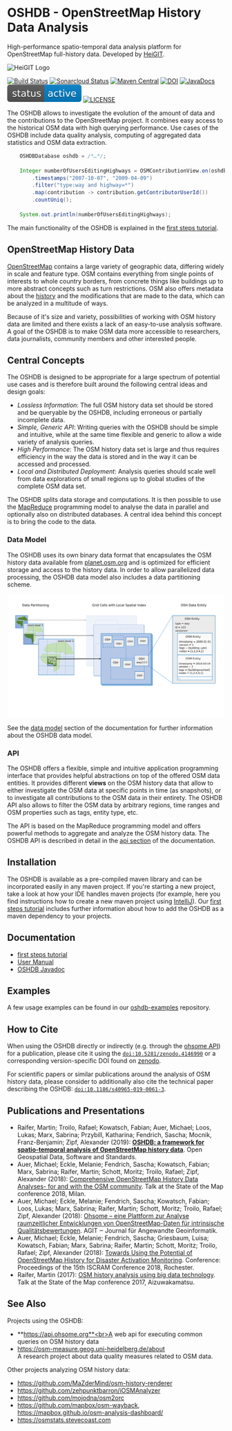 OSHDB - OpenStreetMap History Data Analysis
===========================================

High-performance spatio-temporal data analysis platform for OpenStreetMap full-history data. Developed by [HeiGIT](https://heigit.org).

<img src="https://heigit.org/wp-content/uploads/2018/01/HeiGIT_Logo_cut-505x100@2x.png" height="80px" width="404px" alt="HeiGIT Logo">

[![Build Status](https://jenkins.ohsome.org/buildStatus/icon?job=oshdb/master)](https://jenkins.ohsome.org/blue/organizations/jenkins/oshdb/activity/?branch=master)
[![Sonarcloud Status](https://sonarcloud.io/api/project_badges/measure?project=org.heigit.ohsome:oshdb&metric=alert_status)](https://sonarcloud.io/dashboard?id=org.heigit.ohsome:oshdb)
[![Maven Central](https://maven-badges.herokuapp.com/maven-central/org.heigit.ohsome/oshdb/badge.svg)](https://search.maven.org/artifact/org.heigit.ohsome/oshdb)
[![DOI](https://zenodo.org/badge/DOI/10.5281/zenodo.4146990.svg)](https://doi.org/10.5281/zenodo.4146990)
[![JavaDocs](https://img.shields.io/badge/Java-docs-blue.svg)](https://docs.ohsome.org/java/oshdb)
[![status: active](https://github.com/GIScience/badges/raw/master/status/active.svg)](https://github.com/GIScience/badges#active)
[![LICENSE](https://img.shields.io/github/license/GIScience/oshdb)](COPYING)

The OSHDB allows to investigate the evolution of the amount of data and the contributions to the OpenStreetMap project. It combines easy access to the historical OSM data with high querying performance. Use cases of the OSHDB include data quality analysis, computing of aggregated data statistics and OSM data extraction.

```java
    OSHDBDatabase oshdb = /*…*/;

    Integer numberOfUsersEditingHighways = OSMContributionView.on(oshdb)
        .timestamps("2007-10-07", "2009-04-09")
        .filter("type:way and highway=*")
        .map(contribution -> contribution.getContributorUserId())
        .countUniq();

    System.out.println(numberOfUsersEditingHighways);
```

The main functionality of the OSHDB is explained in the [first steps tutorial](documentation/first-steps/README.md).

OpenStreetMap History Data
--------------------------

[OpenStreetMap](https://www.openstreetmap.org/) contains a large variety of geographic data, differing widely in scale and feature type. OSM contains everything from single points of interests to whole country borders, from concrete things like buildings up to more abstract concepts such as turn restrictions. OSM also offers metadata about the [history](https://wiki.openstreetmap.org/wiki/Planet.osm/full) and the modifications that are made to the data, which can be analyzed in a multitude of ways.

Because of it's size and variety, possibilities of working with OSM history data are limited and there exists a lack of an easy-to-use analysis software. A goal of the OSHDB is to make OSM data more accessible to researchers, data journalists, community members and other interested people.

Central Concepts
----------------

The OSHDB is designed to be appropriate for a large spectrum of potential use cases and is therefore built around the following central ideas and design goals:

* _Lossless Information_: The full OSM history data set should be stored and be queryable by the OSHDB, including erroneous or partially incomplete data.
* _Simple, Generic API_: Writing queries with the OSHDB should be simple and intuitive, while at the same time flexible and generic to allow a wide variety of analysis queries.
* _High Performance_: The OSM history data set is large and thus requires efficiency in the way the data is stored and in the way it can be accessed and processed.
* _Local and Distributed Deployment_: Analysis queries should scale well from data explorations of small regions up to global studies of the complete OSM data set.

The OSHDB splits data storage and computations. It is then possible to use the [MapReduce](https://en.wikipedia.org/wiki/MapReduce) programming model to analyse the data in parallel and optionally also on distributed databases. A central idea behind this concept is to bring the code to the data.

### Data Model

The OSHDB uses its own binary data format that encapsulates the OSM history data available from [planet.osm.org](https://planet.osm.org/) and is optimized for efficient storage and access to the history data. In order to allow parallelized data processing, the OSHDB data model also includes a data partitioning scheme.

[![schematic overview of the OSHDB data model](documentation/manual/data-model.svg)](documentation/manual/data-model.md)

See the [data model](documentation/manual/data-model.md) section of the documentation for further information about the OSHDB data model.

### API

The OSHDB offers a flexible, simple and intuitive application programming interface that provides helpful abstractions on top of the offered OSM data entities. It provides different **views** on the OSM history data that allow to either investigate the OSM data at specific points in time (as snapshots), or to investigate all contributions to the OSM data in their entirety. The OSHDB API also allows to filter the OSM data by arbitrary regions, time ranges and OSM properties such as tags, entity type, etc.

The API is based on the MapReduce programming model and offers powerful methods to aggregate and analyze the OSM history data. The OSHDB API is described in detail in the [api section](documentation/manual/api.md) of the documentation.

Installation
------------

The OSHDB is available as a pre-compiled maven library and can be incorporated easily in any maven project. If you're starting a new project, take a look at how your IDE handles maven projects (for example, here you find instructions how to create a new maven project using [IntelliJ](https://www.jetbrains.com/help/idea/maven-support.html#maven_create_project)). Our [first steps tutorial](https://github.com/GIScience/oshdb/tree/1.0.0/documentation/first-steps#2-add-maven-dependency) includes further information about how to add the OSHDB as a maven dependency to your projects.

Documentation
-------------

* [first steps tutorial](documentation/first-steps/README.md)
* [User Manual](documentation/manual/README.md)
* [OSHDB Javadoc](https://docs.ohsome.org/java/oshdb/1.0.0/aggregated/)

Examples
--------

A few usage examples can be found in our [oshdb-examples](https://gitlab.gistools.geog.uni-heidelberg.de/giscience/big-data/ohsome/oshdb-examples) repository.

How to Cite
-----------

When using the OSHDB directly or indirectly (e.g. through the [ohsome API](https://api.ohsome.org)) for a publication, please cite it using the [`doi:10.5281/zenodo.4146990`](https://doi.org/10.5281/zenodo.4146990) or a corresponding version-specific DOI found on [zenodo](https://zenodo.org/record/4146990).

For scientific papers or similar publications around the analysis of OSM history data, please consider to additionally also cite the technical paper describing the OSHDB: [`doi:10.1186/s40965-019-0061-3`](https://doi.org/10.1186/s40965-019-0061-3).

Publications and Presentations
------------------------------

* Raifer, Martin; Troilo, Rafael; Kowatsch, Fabian; Auer, Michael; Loos, Lukas; Marx, Sabrina; Przybill, Katharina; Fendrich, Sascha; Mocnik, Franz-Benjamin; Zipf, Alexander (2019): [**OSHDB: a framework for spatio-temporal analysis of OpenStreetMap history data**](https://doi.org/10.1186/s40965-019-0061-3). Open Geospatial Data, Software and Standards.
* Auer, Michael; Eckle, Melanie; Fendrich, Sascha; Kowatsch, Fabian; Marx, Sabrina; Raifer, Martin; Schott, Moritz; Troilo, Rafael; Zipf, Alexander (2018): [Comprehensive OpenStreetMap History Data Analyses- for and with the OSM community](https://2018.stateofthemap.org/2018/A33-Comprehensive_OpenStreetMap_History_Data_Analyses-_for_and_with_the_OSM_community/). Talk at the State of the Map conference 2018, Milan.
* Auer, Michael; Eckle, Melanie; Fendrich, Sascha; Kowatsch, Fabian; Loos, Lukas; Marx, Sabrina; Raifer, Martin; Schott, Moritz; Troilo, Rafael; Zipf, Alexander (2018): [Ohsome – eine Plattform zur Analyse raumzeitlicher Entwicklungen von OpenStreetMap-Daten für intrinsische Qualitätsbewertungen](https://gispoint.de/gisopen-paper/4514-ohsome-eine-plattform-zur-analyse-raumzeitlicherentwicklungen-von-openstreetmap-daten-fuer-intrinsische-qualitaetsbewertungen.html?IDjournalTitle=5). AGIT ‒ Journal für Angewandte Geoinformatik.
* Auer, Michael; Eckle, Melanie; Fendrich, Sascha; Griesbaum, Luisa; Kowatsch, Fabian; Marx, Sabrina; Raifer, Martin; Schott, Moritz; Troilo, Rafael; Zipf, Alexander (2018): [Towards Using the Potential of OpenStreetMap History for Disaster Activation Monitoring](https://www.researchgate.net/publication/325397280_Towards_Using_the_Potential_of_OpenStreetMap_History_for_Disaster_Activation_Monitoring). Conference: Proceedings of the 15th ISCRAM Conference 2018, Rochester.
* Raifer, Martin (2017): [OSM history analysis using big data technology](https://2017.stateofthemap.org/2017/osm-history-analysis-using-big-data-technology/). Talk at the State of the Map conference 2017, Aizuwakamatsu.

See Also
--------

Projects using the OSHDB:

* **https://api.ohsome.org**<br>A web api for executing common queries on OSM history data
* https://osm-measure.geog.uni-heidelberg.de/about<br>A research project about data quality measures related to OSM data.

Other projects analyzing OSM history data:

* https://github.com/MaZderMind/osm-history-renderer
* https://github.com/zehpunktbarron/iOSMAnalyzer
* https://github.com/mojodna/osm2orc
* https://github.com/mapbox/osm-wayback, https://mapbox.github.io/osm-analysis-dashboard/
* https://osmstats.stevecoast.com


